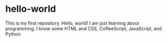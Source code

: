 # hello-world
This is my first repository. Hello, world!
I am just learning about programming. I know some HTML and CSS, CoffeeScript, JavaScript, and Python.
